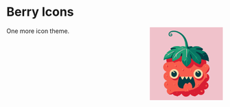 # Berry Icons

<img
  src="https://raw.githubusercontent.com/azat-io/berry-icons/main/assets/logo.png"
  alt="Berry Icons logo"
  align="right"
  height="170"
  width="170"
/>

One more icon theme.
